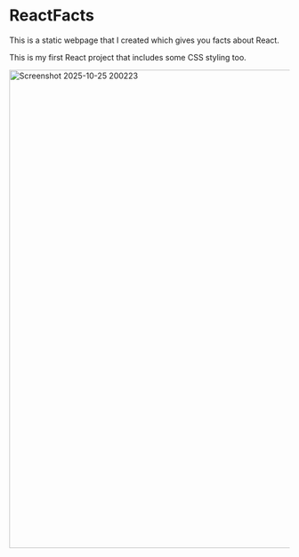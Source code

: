 # ReactFacts
This is a static webpage that I created which gives you facts about React.

This is my first React project that includes some CSS styling too.

<img width="1918" height="860" alt="Screenshot 2025-10-25 200223" src="https://github.com/user-attachments/assets/bf932fff-9163-4c7f-82d2-93012717ec45" />
